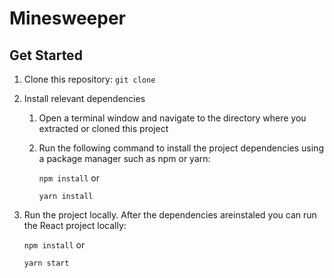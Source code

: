 # Minesweeper

## Get Started
1. Clone this repository: `git clone `
2. Install relevant dependencies
    1. Open a terminal window and navigate to the directory where you extracted or cloned this project
    2. Run the following command to install the project dependencies using a package manager such as npm or yarn:

        ```npm install``` or

        ```yarn install```
3. Run the project locally. After the dependencies areinstaled you can run the React project locally:

    ```npm install``` or

    ```yarn start```
